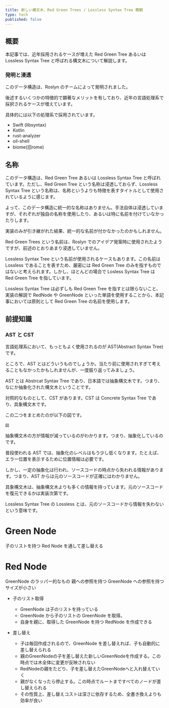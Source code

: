 ```yaml
---
title: 新しい構文木、Red Green Trees / Lossless Syntax Tree 概観
type: tech
published: false
---
```


## 概要

本記事では、近年採用されるケースが増えた Red Green Tree あるいは Lossless Syntax Tree と呼ばれる構文木について解説します。

### 発明と浸透

このデータ構造は、Roslyn のチームによって発明されました。

後述するいくつかの特徴的で顕著なメリットを有しており、近年の言語処理系で採択されるケースが増えています。

具体的には以下の処理系で採用されています。

- Swift (libsyntax)
- Kotlin
- rust-analyzer
- oil-shell
- biome(旧rome)

## 名称

このデータ構造は、Red Green Tree あるいは Lossless Syntax Tree と呼ばれています。ただし、Red Green Tree という名称は浸透しておらず、Lossless Syntax Tree という名称は、名称というよりも特徴を表すタイトルとして使用されているように感じます。

よって、このデータ構造に統一的な名称はありません。手法自体は浸透していますが、それぞれが独自の名称を使用したり、あるいは特に名前を付けていなかったりします。

実装のみが引き継がれた結果、統一的な名前が付かなかったのかもしれません。

Red Green Trees という名前は、Roslyn でのアイデア発案時に使用されたようですが、前述のとおりあまり浸透していません。

Lossless Syntax Tree という名前が使用されるケースもあります。この名前は Lossless であることを表すため、厳密には Red Green Tree のみを指すものではないと考えられます。しかし、ほとんどの場合で Losless Syntax Tree は Red Green Tree を指しています。

Lossless Syntax Tree は必ずしも Red Green Tree を指すとは限らないこと、実装の解説で RedNode や GreenNode といった単語を使用することから、本記事においては原則として Red Green Tree の名前を使用します。

## 前提知識

### AST と CST

言語処理系において、もっともよく使用されるのが AST(Abstract Syntax Tree) です。

ところで、AST とはどういうものでしょうか。当たり前に使用されすぎて考えることもなかったかもしれませんが、一度振り返ってみましょう。

AST とは Abstrcat Syntax Tree であり、日本語では抽象構文木です。つまり、なにか抽象化された構文木ということです。

対照的なものとして、CST があります。CST は Concrete Syntax Tree であり、具象構文木です。

この二つをまとめたのが以下の図です。

```
図
```

抽象構文木の方が情報が減っているのがわかります。つまり、抽象化しているのです。

普段使われる AST では、抽象化のレベルはもう少し低くなります。たとえば、エラー位置を表示するために位置情報は必要です。

しかし、一定の抽象化は行われ、ソースコードの時点から失われる情報があります。つまり、AST からは元のソースコードが正確にはわかりません。

具象構文木は、抽象構文木よりも多くの情報を持っています。元のソースコードを復元できるかは実装次第です。

Lossless Syntax Tree の Lossless とは、元のソースコードから情報を失わないという意味です。


# Green Node

子のリストを持つ
Red Node を通して差し替える

# Red Node

GreenNode のラッパー的なもの
親への参照を持つ
GreenNode への参照を持つ
サイズが小さい

- 子のリスト取得
    - GreenNode は子のリストを持っている
    - GreenNode から子のリストの GreenNode を取得。
    - 自身を親に、取得した GreenNode を持つ RedNode を作成できる

- 差し替え
    - 子は毎回作成されるので、GreenNode を差し替えれば、子も自動的に差し替えられる
    - 親のGreenNodeの子を差し替えた新しいGreenNodeを作成する。この時点では木全体に変更が反映されない
    - RedNodeの親をたどり、子を差し替えたGreenNodeへと入れ替えていく
    - 親がなくなったら停止する。この時点でルートまですべてのノードが差し替えられる
    - その性質上、差し替えコストは深さに依存するため、全書き換えよりも効率が良い
